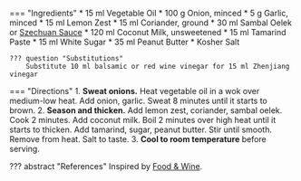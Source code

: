 === "Ingredients"
    * 15 ml Vegetable Oil
    * 100 g Onion, minced
    * 5 g Garlic, minced
    * 15 ml Lemon Zest
    * 15 ml Coriander, ground
    * 30 ml Sambal Oelek or [Szechuan Sauce](szechuan-sauce.md)
    * 120 ml Coconut Milk, unsweetened
    * 15 ml Tamarind Paste
    * 15 ml White Sugar
    * 35 ml Peanut Butter
    * Kosher Salt

    ??? question "Substitutions"
        Substitute 10 ml balsamic or red wine vinegar for 15 ml Zhenjiang vinegar

=== "Directions"
    1. **Sweat onions.** Heat vegetable oil in a wok over medium-low heat. Add onion, garlic. Sweat 8 minutes until it starts to brown.
    2. **Season and thicken.** Add lemon zest, coriander, sambal oelek. Cook 2 minutes. Add coconut milk. Boil 2 minutes over high heat until it starts to thicken. Add tamarind, sugar, peanut butter. Stir until smooth. Remove from heat. Salt to taste.
    3. **Cool to room temperature** before serving.

??? abstract "References"
    Inspired by [Food & Wine](https://www.foodandwine.com/recipes/garlic-peanut-sauce).
